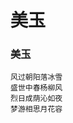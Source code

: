 # 美玉
<!-- 风过朝阳落冰雪,<br>盛世中春杨柳风,<br>烈日成荫沁如夜,<br>梦游相思月花容。 [2023-12-20]-->

### 美玉
```shell
风过朝阳落冰雪
盛世中春杨柳风
烈日成荫沁如夜
梦游相思月花容
```